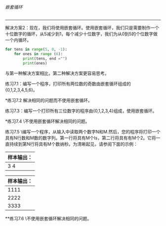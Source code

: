 ###### 嵌套循环
---

解决方案2：现在，我们将使用嵌套循环。使用嵌套循环，我们只是需要制作一个十位数字的循环，从5减少到1，每个减少十位数字，我们为从0到5的个位数字做一个内循环。

```python
for tens in range(5, 0, -1):
    for ones in range (6):
        print(tens, end ="")
        print(ones)
```

与第一种解决方案相比，第二种解决方案更容易思考。

练习7.1：编写一个程序，打印所有两位数的奇数由嵌套循环组成的{0,1,2,3,4,5,6}。

*练习7.2 解决相同的问题而不使用嵌套循环。

练习7.3：编写一个打印所有三位数字的程序由{0,1,2,3,4}组成，使用嵌套循环。

*练习7.4 \不使用嵌套循环解决相同的问题。

练习7.5 \编写一个程序，从输入中读取两个数字N和M.然后，您的程序将打印一个具有N行数和M数的数字列。第一行将具有M个Is，第二行将具有有M个2。它将一直持续到第N行将具有M个数纳秒。为清晰起见，请参阅下面的示例：

样本输出：|
-|
3 4|


样本输出：|
-|
1111|
2222|
3333|

**练习7.6 \不使用嵌套循环解决相同的问题。
